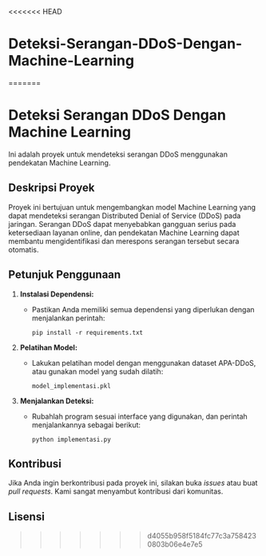 <<<<<<< HEAD
# Deteksi-Serangan-DDoS-Dengan-Machine-Learning
=======
# Deteksi Serangan DDoS Dengan Machine Learning

Ini adalah proyek untuk mendeteksi serangan DDoS menggunakan pendekatan Machine Learning.

## Deskripsi Proyek

Proyek ini bertujuan untuk mengembangkan model Machine Learning yang dapat mendeteksi serangan Distributed Denial of Service (DDoS) pada jaringan. Serangan DDoS dapat menyebabkan gangguan serius pada ketersediaan layanan online, dan pendekatan Machine Learning dapat membantu mengidentifikasi dan merespons serangan tersebut secara otomatis.

## Petunjuk Penggunaan

1. **Instalasi Dependensi:**
   - Pastikan Anda memiliki semua dependensi yang diperlukan dengan menjalankan perintah:
     ```
     pip install -r requirements.txt
     ```

2. **Pelatihan Model:**
   - Lakukan pelatihan model dengan menggunakan dataset APA-DDoS, atau gunakan model yang sudah dilatih:
     ```
     model_implementasi.pkl
     ```

3. **Menjalankan Deteksi:**
   - Rubahlah program sesuai interface yang digunakan, dan perintah menjalankannya sebagai berikut:
     ```
     python implementasi.py
     ```

## Kontribusi

Jika Anda ingin berkontribusi pada proyek ini, silakan buka *issues* atau buat *pull requests*. Kami sangat menyambut kontribusi dari komunitas.

## Lisensi
>>>>>>> d4055b958f5184fc77c3a7584230803b06e4e7e5
